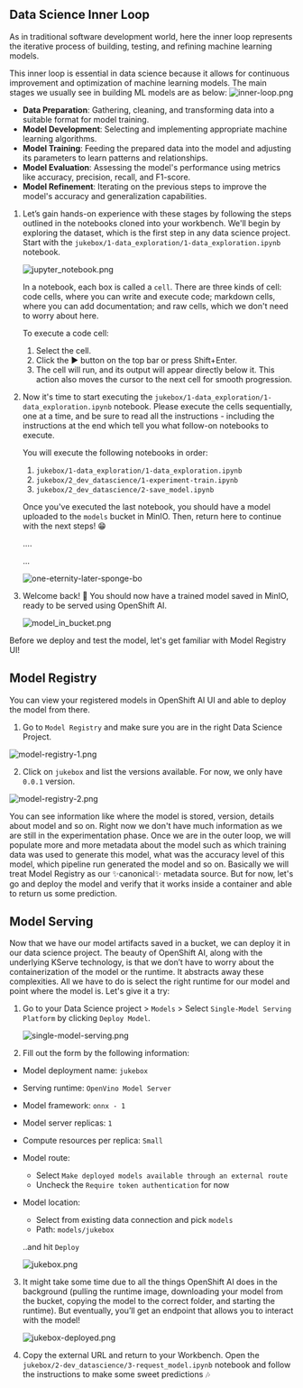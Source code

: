 ## Data Science Inner Loop

As in traditional software development world, here the inner loop represents the iterative process of building, testing, and refining machine learning models.

This inner loop is essential in data science because it allows for continuous improvement and optimization of machine learning models. The main stages we usually see in building ML models are as below:
![inner-loop.png](./images/inner-loop.png)

- **Data Preparation**: Gathering, cleaning, and transforming data into a suitable format for model training.
- **Model Development**: Selecting and implementing appropriate machine learning algorithms.
- **Model Training**: Feeding the prepared data into the model and adjusting its parameters to learn patterns and relationships.
- **Model Evaluation**: Assessing the model's performance using metrics like accuracy, precision, recall, and F1-score.
- **Model Refinement**: Iterating on the previous steps to improve the model's accuracy and generalization capabilities.

1. Let’s gain hands-on experience with these stages by following the steps outlined in the notebooks cloned into your workbench. We'll begin by exploring the dataset, which is the first step in any data science project. Start with the `jukebox/1-data_exploration/1-data_exploration.ipynb` notebook.

    ![jupyter_notebook.png](./images/jupyter_notebook.png)

    In a notebook, each box is called a `cell`. There are three kinds of cell: code cells, where you can write and execute code; markdown cells, where you can add documentation; and raw cells, which we don't need to worry about here. 

    To execute a code cell:

    1. Select the cell.
    2. Click the ▶️ button on the top bar or press Shift+Enter.
    3. The cell will run, and its output will appear directly below it. This action also moves the cursor to the next cell for smooth progression.

2. Now it's time to start executing the `jukebox/1-data_exploration/1-data_exploration.ipynb` notebook. Please execute the cells sequentially, one at a time, and be sure to read all the instructions - including the instructions at the end which tell you what follow-on notebooks to execute. 

    You will execute the following notebooks in order:

    1. `jukebox/1-data_exploration/1-data_exploration.ipynb`
    2. `jukebox/2_dev_datascience/1-experiment-train.ipynb`
    3. `jukebox/2_dev_datascience/2-save_model.ipynb`

    Once you've executed the last notebook, you should have a model uploaded to the `models` bucket in MinIO. Then, return here to continue with the next steps! 😁

    ....

    ...

    ![one-eternity-later-sponge-bo](./images/one-eternity-later-sponge-bob.png)

3. Welcome back! 👋 You should now have a trained model saved in MinIO, ready to be served using OpenShift AI.

    ![model_in_bucket.png](./images/model_in_bucket.png)


Before we deploy and test the model, let's get familiar with Model Registry UI!

## Model Registry
You can view your registered models in OpenShift AI UI and able to deploy the model from there. 

1. Go to `Model Registry` and make sure you are in the right Data Science Project.

![model-registry-1.png](./images/model-registry-1.png)

2. Click on `jukebox` and list the versions available. For now, we only have `0.0.1` version.

![model-registry-2.png](./images/model-registry-2.png)

You can see information like where the model is stored, version, details about model and so on. Right now we don't have much information as we are still in the experimentation phase. Once we are in the outer loop, we will populate more and more metadata about the model such as which training data was used to generate this model, what was the accuracy level of this model, which pipeline run generated the model and so on. Basically we will treat Model Registry as our ✨canonical✨ metadata source. But for now, let's go and deploy the model and verify that it works inside a container and able to return us some prediction.

## Model Serving

Now that we have our model artifacts saved in a bucket, we can deploy it in our data science project. The beauty of OpenShift AI, along with the underlying KServe technology, is that we don’t have to worry about the containerization of the model or the runtime. It abstracts away these complexities. All we have to do is select the right runtime for our model and point where the model is. 
Let's give it a try:

1. Go to your Data Science project > `Models` > Select `Single-Model Serving Platform` by clicking `Deploy Model`.

    ![single-model-serving.png](./images/single-model-serving.png)

2. Fill out the form by the following information:

- Model deployment name: `jukebox`
- Serving runtime: `OpenVino Model Server`
- Model framework: `onnx - 1`
- Model server replicas: `1`
- Compute resources per replica: `Small`
- Model route:
    -  Select `Make deployed models available through an external route`
    -  Uncheck the `Require token authentication` for now
- Model location: 
    -  Select from existing data connection and pick `models`
    - Path: `models/jukebox`

    ..and hit `Deploy`

    ![jukebox.png](./images/jukebox.png)

3. It might take some time due to all the things OpenShift AI does in the background (pulling the runtime image, downloading your model from the bucket, copying the model to the correct folder, and starting the runtime). But eventually, you’ll get an endpoint that allows you to interact with the model!

    ![jukebox-deployed.png](./images/jukebox-deployed.png)

4. Copy the external URL and return to your Workbench. Open the `jukebox/2-dev_datascience/3-request_model.ipynb` notebook and follow the instructions to make some sweet predictions 🎶